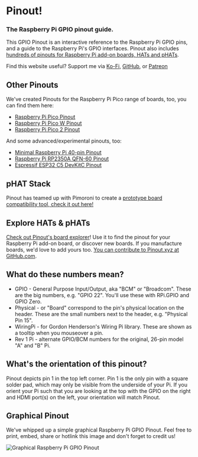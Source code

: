 # Pinout!

### The Raspberry Pi GPIO pinout guide.

This GPIO Pinout is an interactive reference to the Raspberry Pi GPIO pins, and a guide to the Raspberry Pi's GPIO interfaces. Pinout also includes [hundreds of pinouts for Raspberry Pi add-on boards, HATs and pHATs](/boards).

Find this website useful? Support me via [Ko-Fi](https://ko-fi.com/gadgetoid), [GitHub](https://github.com/sponsors/gadgetoid), or [Patreon](https://www.patreon.com/gadgetoid)

## Other Pinouts

We've created Pinouts for the Raspberry Pi Pico range of boards, too, you can find them here:

* [Raspberry Pi Pico Pinout](https://pico.pinout.xyz)
* [Raspberry Pi Pico W Pinout](https://picow.pinout.xyz)
* [Raspberry Pi Pico 2 Pinout](https://pico2.pinout.xyz)

And some advanced/experimental pinouts, too:

* [Minimal Raspberry Pi 40-pin Pinout](https://pi.pinout.xyz)
* [Raspberry Pi RP2350A QFN-60 Pinout](https://rp2350a.pinout.xyz)
* [Espressif ESP32 C5 DevKitC Pinout](https://esp32c5.pinout.xyz)

## pHAT Stack

Pinout has teamed up with Pimoroni to create a [prototype board compatibility tool, check it out here!](/phatstack)

## Explore HATs & pHATs

[Check out Pinout's board explorer](/boards)! Use it to find the pinout for your Raspberry Pi add-on board, or discover new boards. If you manufacture boards, we'd love to add yours too. [You can contribute to Pinout.xyz at GitHub.com](https://github.com/pinout-xyz/Pinout.xyz).

## What do these numbers mean?

* GPIO - General Purpose Input/Output, aka "BCM" or "Broadcom". These are the big numbers, e.g. "GPIO 22". You'll use these with RPi.GPIO and GPIO Zero.
* Physical - or "Board" correspond to the pin's physical location on the header. These are the small numbers next to the header, e.g. "Physical Pin 15".
* WiringPi - for Gordon Henderson's Wiring Pi library. These are shown as a tooltip when you mouseover a pin.
* Rev 1 Pi - alternate GPIO/BCM numbers for the original, 26-pin model "A" and "B" Pi.

## What's the orientation of this pinout?

Pinout depicts pin 1 in the top left corner. Pin 1 is the only pin with a square solder pad, which may only be visible from the underside of your Pi. If you orient your Pi such that you are looking at the top with the GPIO on the right and HDMI port(s) on the left, your orientation will match Pinout.

## Graphical Pinout

We've whipped up a simple graphical Raspberry Pi GPIO Pinout. Feel free to print, embed, share or hotlink this image and don't forget to credit us!

![Graphical Raspberry Pi GPIO Pinout](https://raw.githubusercontent.com/pinout-xyz/Pinout.xyz/master/resources/raspberry-pi-pinout.png)
